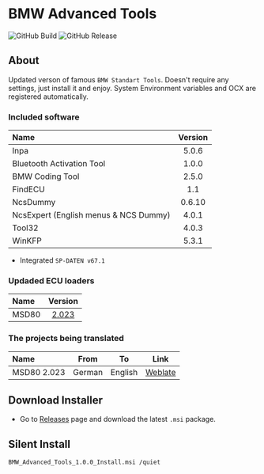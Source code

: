 # BMW Advanced Tools
![GitHub Build](https://img.shields.io/github/workflow/status/gushmazuko/bmw-advanced-tools/Deploy)
![GitHub Release](https://img.shields.io/github/v/release/gushmazuko/bmw-advanced-tools)

## About
Updated verson of famous `BMW Standart Tools`. Doesn't require any settings, just install it and enjoy. System Environment variables and OCX are registered automatically.

### Included software

| Name                                  | Version |
|:------------------------------------- |:-------:|
| Inpa                                  |  5.0.6  |
| Bluetooth Activation Tool             |  1.0.0  |
| BMW Coding Tool                       |  2.5.0  |
| FindECU                               |   1.1   |
| NcsDummy                              | 0.6.10  |
| NcsExpert (English menus & NCS Dummy) |  4.0.1  |
| Tool32                                |  4.0.3  |
| WinKFP                                |  5.3.1  |

- Integrated `SP-DATEN v67.1`

### Updaded ECU loaders

| Name  |                       Version                        |
|:----- |:----------------------------------------------------:|
| MSD80 | [2.023](https://bimmerprofs.com/msd80-loader-2-023/) |


### The projects being translated

| Name        |  From  |   To    |                                    Link                                     |
|:----------- |:------:|:-------:|:---------------------------------------------------------------------------:|
| MSD80 2.023 | German | English | [Weblate](https://weblate.gushmazuko.dev/projects/inpa-msd80-loader-2-023/) |


## Download Installer
- Go to [Releases](https://github.com/gushmazuko/bmw-advanced-tools/releases) page and download the latest `.msi` package.

## Silent Install
```batch
BMW_Advanced_Tools_1.0.0_Install.msi /quiet
```
